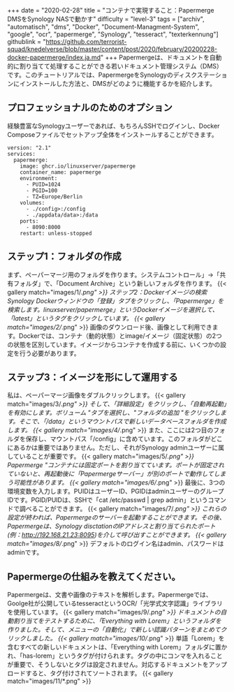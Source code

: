 +++
date = "2020-02-28"
title = "コンテナで実現すること：Papermerge DMSをSynology NASで動かす"
difficulty = "level-3"
tags = ["archiv", "automatisch", "dms", "Docker", "Document-Managment-System", "google", "ocr", "papermerge", "Synology", "tesseract", "texterkennung"]
githublink = "https://github.com/terrorist-squad/knedelverse/blob/master/content/post/2020/february/20200228-docker-papermerge/index.ja.md"
+++
Papermergeは、ドキュメントを自動的に割り当てて処理することができる若いドキュメント管理システム（DMS）です。このチュートリアルでは、PapermergeをSynologyのディスクステーションにインストールした方法と、DMSがどのように機能するかを紹介します。
## プロフェッショナルのためのオプション
経験豊富なSynologyユーザーであれば、もちろんSSHでログインし、Docker Composeファイルでセットアップ全体をインストールすることができます。
```
version: "2.1"
services:
  papermerge:
    image: ghcr.io/linuxserver/papermerge
    container_name: papermerge
    environment:
      - PUID=1024
      - PGID=100
      - TZ=Europe/Berlin
    volumes:
      - ./config>:/config
      - ./appdata/data>:/data
    ports:
      - 8090:8000
    restart: unless-stopped

```

## ステップ1：フォルダの作成
まず、ペーパーマージ用のフォルダを作ります。システムコントロール」→「共有フォルダ」で、「Document Archive」という新しいフォルダを作ります。
{{< gallery match="images/1/*.png" >}}
ステップ2：Dockerイメージの検索Synology Dockerウィンドウの「登録」タブをクリックし、「Papermerge」を検索します。linuxserver/papermerge」というDockerイメージを選択して、「latest」というタグをクリックしています。
{{< gallery match="images/2/*.png" >}}
画像のダウンロード後、画像として利用できます。Dockerでは、コンテナ（動的状態）とimage/イメージ（固定状態）の2つの状態を区別しています。イメージからコンテナを作成する前に、いくつかの設定を行う必要があります。
## ステップ3：イメージを形にして運用する
私は、ペーパーマージ画像をダブルクリックします。
{{< gallery match="images/3/*.png" >}}
そして、「詳細設定」をクリックし、「自動再起動」を有効にします。ボリューム "タブを選択し、"フォルダの追加 "をクリックします。そこで、「/data」というマウントパスで新しいデータベースフォルダを作成します。
{{< gallery match="images/4/*.png" >}}
また、ここには2つ目のフォルダを保存し、マウントパス「/config」に含めています。このフォルダがどこにあるかは重要ではありません。ただし、それがSynology adminユーザーに属していることが重要です。
{{< gallery match="images/5/*.png" >}}
Papermerge "コンテナには固定ポートを割り当てています。ポートが固定されていないと、再起動後に「Papermergeサーバー」が別のポートで動作してしまう可能性があります。
{{< gallery match="images/6/*.png" >}}
最後に、3つの環境変数を入力します。PUIDはユーザーID、PGIDはadminユーザーのグループIDです。PGID/PUIDは、SSHで「cat /etc/passwd | grep admin」というコマンドで調べることができます。
{{< gallery match="images/7/*.png" >}}
これらの設定が終われば、Papermergeのサーバーを起動することができます。その後、Papermergeは、Synology disctationのIPアドレスと割り当てられたポート(例：http://192.168.21.23:8095)を介して呼び出すことができます。
{{< gallery match="images/8/*.png" >}}
デフォルトのログイン名はadmin、パスワードはadminです。
## Papermergeの仕組みを教えてください。
Papermergeは、文書や画像のテキストを解析します。Papermergeでは、Goolge社が公開しているtesseractというOCR/「光学式文字認識」ライブラリを使用しています。
{{< gallery match="images/9/*.png" >}}
ドキュメントの自動割り当てをテストするために、「Everything with Lorem」というフォルダを作りました。そして、メニューの「自動化」で新しい認識パターンをまとめてクリックしました。
{{< gallery match="images/10/*.png" >}}
単語「Lorem」を含むすべての新しいドキュメントは、「Everything with Lorem」フォルダに置かれ、「has-lorem」というタグが付けられます。タグの中にコンマを入れることが重要で、そうしないとタグは設定されません。対応するドキュメントをアップロードすると、タグ付けされてソートされます。
{{< gallery match="images/11/*.png" >}}